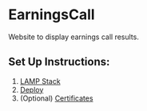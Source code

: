 # EarningsCall
Website to display earnings call results.

## Set Up Instructions:

1. [LAMP Stack](https://www.digitalocean.com/community/tutorials/how-to-install-linux-apache-mysql-php-lamp-stack-ubuntu-18-04)
2. [Deploy](https://www.digitalocean.com/community/tutorials/how-to-deploy-a-flask-application-on-an-ubuntu-vps)
3. (Optional) [Certificates](https://certbot.eff.org/)
